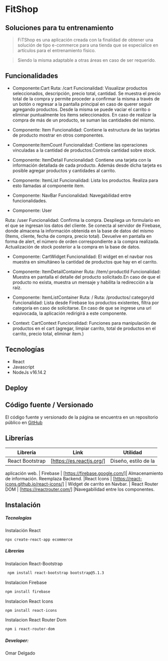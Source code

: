 # FitShop 

## Soluciones para tu entrenamiento 

>FiTShop es una aplicación creada con la finalidad de obtener una solución de tipo e-commerce para una tienda que se especialice en artículos para el entrenamiento físico. 

>Siendo la misma adaptable a otras áreas en caso de ser requerido. 

## Funcionalidades 
- Componente:Cart 
Ruta: /cart 
Funcionalidad: Visualizar productos seleccionados, descripción, precio total, cantidad. Se muestra el precio total de la compra y permite proceder a confirmar la misma a través de un botón o regresar a la pantalla principal en caso de querer seguir agregando productos. Desde la misma se puede vaciar el carrito o eliminar puntualmente los items seleccionados. En caso de realizar la compra de más de un producto, se suman las cantidades del mismo. 

- Componente: Item 
Funcionalidad: Contiene la estructura de las tarjetas de producto mostrar en otros componentes. 

- Componente:ItemCount 
Funcionalidad: Contiene las operaciones vinculadas a la cantidad de productos.Controla cantidad sobre stock.

- Componente: ItemDetail
Funcionalidad: Contiene una tarjeta con la información detallada de cada
producto. Además desde dicha tarjeta es posible agregar productos y
cantidades al carrito.

- Componente: ItemList
Funcionalidad: Lista los productos. Realiza para esto llamadas al
componente item.

- Componente: NavBar
Funcionalidad: Navegabilidad entre funcionalidades.

- Componente: User

Ruta: /user
Funcionalidad: Confirma la compra. Despliega un formulario en el que se
ingresan los datos del cliente. Se conecta al servidor de Firebase, donde
almacena la información obtenida en la base de datos del mismo (Items,
cliente, fecha de compra, precio total). Devuelve en pantalla en forma de
alert, el número de orden correspondiente a la compra realizada.
Actualización de stock posterior a la compra en la base de datos.

- Componente: CartWidget
Funcionalidad: El widget en el navbar nos muestra en simultáneo la
cantidad de productos que hay en el carrito.

- Componente: ItemDetailContainer
Ruta: /item/:productId
Funcionalidad: Muestra en pantalla el detalle del producto solicitado.En
caso de que el producto no exista, muestra un mensaje y habilita la
redirección a la raíz.

- Componente: ItemListContainer
Ruta: /
Ruta: /productos/:categoryId
Funcionalidad: Lista desde Firebase los productos existentes, filtra por
categoría en caso de solicitarse.
En caso de que se ingrese una url equivocada, la aplicación redirigirá a
este componente.

- Context: CartContext
Funcionalidad: Funciones para manipulación de productos en el cart
(agregar, limpiar carrito, total de productos en el carrito, precio
total, eliminar item.)

## Tecnologías
- React
- Javascript
- NodeJs v16.14.2

## Deploy

## Código fuente / Versionado

El código fuente y versionado de la página se encuentra en un repositorio
público en [GitHub](https://github.com/omscoder/fitshop.git)

## Librerías

| Librería | Link | Utilidad |
| ------ | ------ |------ |
| React Bootstrap| [https://es.reactjs.org/] | Diseño, estilo de la
aplicación web.
| Firebase | [https://firebase.google.com/]| Almacenamiento de
información. Reemplaza Backend.
|React Icons | [https://react-icons.github.io/react-icons/] | Widget de
carrito en Navbar.
| React Router DOM | [https://reactrouter.com/] |Navegabilidad entre los
componentes.

## Instalación
##### Tecnologías

Instalación React
```sh
npx create-react-app ecommerce
```
##### Librerías
Instalacion React-Bootstrap
```sh
 npm install react-bootstrap bootstrap@5.1.3
```
Instalacion Firebase
```sh
npm install firebase
```
Instalacion React Icons
```sh
npm install react-icons
```
Instalacion React Router Dom
```sh
npm i react-router-dom
```
##### Developer:
Omar Delgado
